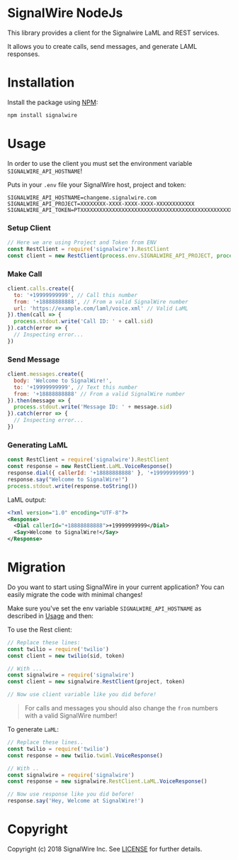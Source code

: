 # SignalWire NodeJs

This library provides a client for the Signalwire LaML and REST services.

It allows you to create calls, send messages, and generate LAML responses.

# Installation

Install the package using [NPM](https://www.npmjs.com/):
```bash
npm install signalwire
```

# Usage

In order to use the client you must set the environment variable `SIGNALWIRE_API_HOSTNAME`!

Puts in your `.env` file your SignalWire host, project and token:
```
SIGNALWIRE_API_HOSTNAME=changeme.signalwire.com
SIGNALWIRE_API_PROJECT=XXXXXXXX-XXXX-XXXX-XXXX-XXXXXXXXXXXX
SIGNALWIRE_API_TOKEN=PTXXXXXXXXXXXXXXXXXXXXXXXXXXXXXXXXXXXXXXXXXXXXXXXX
```

### Setup Client
```javascript
// Here we are using Project and Token from ENV
const RestClient = require('signalwire').RestClient
const client = new RestClient(process.env.SIGNALWIRE_API_PROJECT, process.env.SIGNALWIRE_API_TOKEN)
```

### Make Call
```javascript
client.calls.create({
  to: '+19999999999', // Call this number
  from: '+18888888888', // From a valid SignalWire number
  url: 'https://example.com/laml/voice.xml' // Valid LaML
}).then(call => {
  process.stdout.write('Call ID: ' + call.sid)
}).catch(error => {
  // Inspecting error...
})
```

### Send Message
```javascript
client.messages.create({
  body: 'Welcome to SignalWire!',
  to: '+19999999999', // Text this number
  from: '+18888888888' // From a valid SignalWire number
}).then(message => {
  process.stdout.write('Message ID: ' + message.sid)
}).catch(error => {
  // Inspecting error...
})
```

### Generating LaML
```javascript
const RestClient = require('signalwire').RestClient
const response = new RestClient.LaML.VoiceResponse()
response.dial({ callerId: '+18888888888' }, '+19999999999')
response.say("Welcome to SignalWire!")
process.stdout.write(response.toString())
```

LaML output:

```xml
<?xml version="1.0" encoding="UTF-8"?>
<Response>
  <Dial callerId="+18888888888">+19999999999</Dial>
  <Say>Welcome to SignalWire!</Say>
</Response>
```

# Migration
Do you want to start using SignalWire in your current application? You can easily migrate the code with minimal changes!

Make sure you've set the env variable `SIGNALWIRE_API_HOSTNAME` as described in [Usage](#usage) and then:

To use the Rest client:
```javascript
// Replace these lines:
const twilio = require('twilio')
const client = new twilio(sid, token)

// With ...
const signalwire = require('signalwire')
const client = new signalwire.RestClient(project, token)

// Now use client variable like you did before!
```
> For calls and messages you should also change the `from` numbers with a valid SignalWire number!

To generate `LaML`:

```javascript
// Replace these lines..
const twilio = require('twilio')
const response = new twilio.twiml.VoiceResponse()

// With ..
const signalwire = require('signalwire')
const response = new signalwire.RestClient.LaML.VoiceResponse()

// Now use response like you did before!
response.say('Hey, Welcome at SignalWire!')
```

# Copyright

Copyright (c) 2018 SignalWire Inc. See [LICENSE](https://github.com/signalwire/signalwire-node/blob/master/LICENSE) for further details.